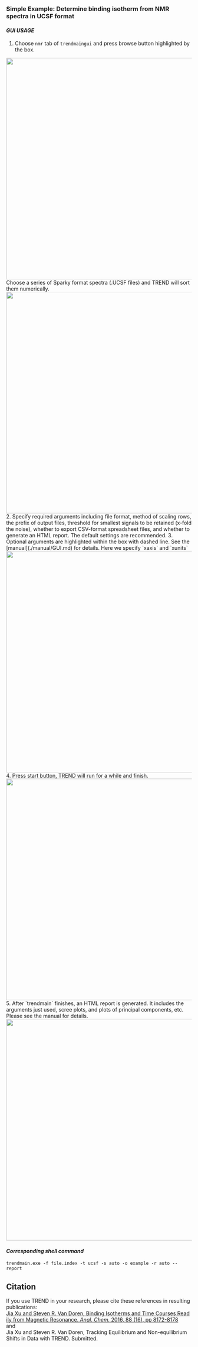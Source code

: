 ### Simple Example: Determine binding isotherm from NMR spectra in UCSF format

#### _GUI USAGE_

1. Choose `nmr` tab of `trendmaingui` and press browse button highlighted by the box.  
<img src="https://bytebucket.org/chia_hsu/trend/raw/10b9c98b57798b4d9d157e603bdbfab66f27825b/docs/png/png_readme/Picture2.png?token=03b7da06db65da6849628a2c8d8c79b26383b1f9" width="600" align="middle">  
  Choose a series of Sparky format spectra (.UCSF files) and TREND will 
  sort them numerically.  
<img src="https://bytebucket.org/chia_hsu/trend/raw/10b9c98b57798b4d9d157e603bdbfab66f27825b/docs/png/png_readme/Picture3.png?token=6060648d1e97b3faa2892522b38c05eb235f69c3" width="600" align="middle" > 
2. Specify required arguments including file format, method of scaling 
  rows, the prefix of output files, threshold for smallest signals to be 
  retained (x-fold the noise), whether to export CSV-format spreadsheet 
  files, and whether to generate an HTML report. The default settings are 
  recommended.  
3. Optional arguments are highlighted within the box with dashed line. 
  See the [manual](./manual/GUI.md) for details. Here we specify `xaxis` and `xunits`  
<img src=" https://bytebucket.org/chia_hsu/trend/raw/10b9c98b57798b4d9d157e603bdbfab66f27825b/docs/png/png_readme/Picture4.png?token=7b3bdf2976e64a4d939079db4d73e04ff97f2cf4" width="600" > 
4. Press start button, TREND will run for a while and finish.  
  <img src="https://bytebucket.org/chia_hsu/trend/raw/10b9c98b57798b4d9d157e603bdbfab66f27825b/docs/png/png_readme/Picture5.png?token=367c41b42077367476e0984addf65561afaeef6b" width="600" > 
5. After `trendmain` finishes, an HTML report is generated. It includes the 
  arguments just used, scree plots, and plots of principal components, etc. Please see the manual for details.

  <img src="https://bytebucket.org/chia_hsu/trend/raw/10b9c98b57798b4d9d157e603bdbfab66f27825b/docs/png/png_readme/Picture6.png?token=d213db826d88cb2b4d4a7da2362bce8347c6dfec" width="600">

  #### _Corresponding shell command_

  `trendmain.exe -f file.index -t ucsf -s auto -o example -r auto --report`

  ## Citation

  If you use TREND in your research, please cite these references in resulting publications:   
  [Jia Xu and Steven R. Van Doren, Binding Isotherms and Time Courses Read
  ily from Magnetic Resonance. _Anal. Chem._ 2016, 88 (16), pp 8172-8178](
  http://pubs.acs.org/doi/abs/10.1021/acs.analchem.6b01918)   
      and   
  Jia Xu and Steven R. Van Doren, Tracking Equilibrium and Non-equilibrium 
Shifts in Data with TREND. Submitted.

